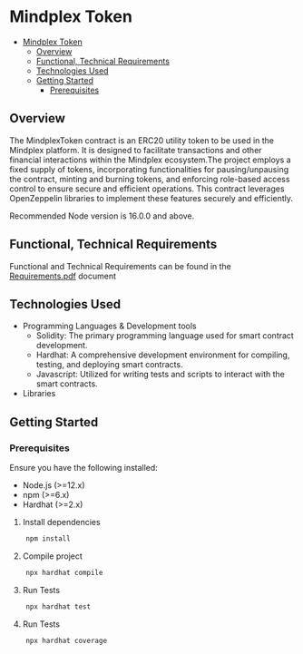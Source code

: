 # Mindplex Token

- [Mindplex Token](#mindplex-token)
  - [Overview](#overview)
  - [Functional, Technical Requirements](#functional-technical-requirements)
  - [Technologies Used](#technologies-used)
  - [Getting Started](#getting-started)
    - [Prerequisites](#prerequisites)


## Overview
The MindplexToken contract is an ERC20 utility token to be used in the Mindplex platform. It is designed to facilitate transactions and other financial interactions within the Mindplex ecosystem.The project employs a fixed supply of tokens, incorporating functionalities for pausing/unpausing the contract, minting and burning tokens, and enforcing role-based access control to ensure secure and efficient operations. This contract leverages OpenZeppelin libraries to implement these features securely and efficiently.

Recommended Node version is 16.0.0 and above.

## Functional, Technical Requirements
Functional and Technical Requirements can be found in the [Requirements.pdf](/docs/Requirements.md) document

## Technologies Used
- Programming Languages & Development tools
    - Solidity: The primary programming language used for smart contract development.
    - Hardhat: A comprehensive development environment for compiling, testing, and deploying smart contracts.
    - Javascript: Utilized for writing tests and scripts to interact with the smart contracts.
- Libraries

## Getting Started

### Prerequisites
Ensure you have the following installed:
- Node.js (>=12.x)
- npm (>=6.x)
- Hardhat (>=2.x)

1. Install dependencies
```bash
    npm install
```

2. Compile project
```bash
    npx hardhat compile
```

3. Run Tests
```bash
    npx hardhat test
```

4. Run Tests
```bash
    npx hardhat coverage
```